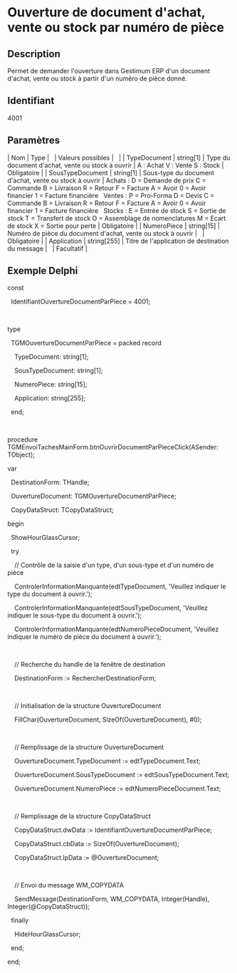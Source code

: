 # Ouverture de document d'achat, vente ou stock par numéro de pièce
## Description


Permet de demander l'ouverture dans Gestimum ERP d'un document d'achat, vente ou stock à partir d'un numéro de pièce donné.


## Identifiant


4001


## Paramètres










| Nom | Type |   | Valeurs possibles |   |
| TypeDocument | string[1] | Type du document d'achat, vente ou stock à ouvrir | A : Achat
V : Vente
S : Stock | Obligatoire |
| SousTypeDocument | string[1] | Sous-type du document d'achat, vente ou stock à ouvrir | Achats :
D = Demande de prix
C = Commande
B = Livraison
R = Retour
F = Facture
A = Avoir
0 = Avoir financier
1 = Facture financière
 
Ventes :
P = Pro-Forma
D = Devis
C = Commande
B = Livraison
R = Retour
F = Facture
A = Avoir
0 = Avoir financier
1 = Facture financière
 
Stocks :
E = Entrée de stock
S = Sortie de stock
T = Transfert de stock
O = Assemblage de nomenclatures
M = Ecart de stock
X = Sortie pour perte | Obligatoire |
| NumeroPiece | string[15] | Numéro de pièce du document d'achat, vente ou stock à ouvrir |   | Obligatoire |
| Application | string[255] | Titre de l'application de destination du message |   | Facultatif |


## Exemple Delphi


const


  IdentifiantOuvertureDocumentParPiece = 4001;


 


type


  TGMOuvertureDocumentParPiece = packed record


    TypeDocument: string[1];


    SousTypeDocument: string[1];


    NumeroPiece: string[15];


    Application: string[255];


  end;                           


 


procedure TGMEnvoiTachesMainForm.btnOuvrirDocumentParPieceClick(ASender: TObject);


var


  DestinationForm: THandle;


  OuvertureDocument: TGMOuvertureDocumentParPiece;


  CopyDataStruct: TCopyDataStruct;


begin


  ShowHourGlassCursor;


  try


    // Contrôle de la saisie d'un type, d'un sous-type et d'un numéro de pièce


    ControlerInformationManquante(edtTypeDocument, 'Veuillez indiquer le type du document à ouvrir.');


    ControlerInformationManquante(edtSousTypeDocument, 'Veuillez indiquer le sous-type du document à ouvrir.');


    ControlerInformationManquante(edtNumeroPieceDocument, 'Veuillez indiquer le numéro de pièce du document à ouvrir.');


 


    // Recherche du handle de la fenêtre de destination


    DestinationForm := RechercherDestinationForm;


 


    // Initialisation de la structure OuvertureDocument


    FillChar(OuvertureDocument, SizeOf(OuvertureDocument), #0);


 


    // Remplissage de la structure OuvertureDocument


    OuvertureDocument.TypeDocument := edtTypeDocument.Text;


    OuvertureDocument.SousTypeDocument := edtSousTypeDocument.Text;


    OuvertureDocument.NumeroPiece := edtNumeroPieceDocument.Text;


 


    // Remplissage de la structure CopyDataStruct


    CopyDataStruct.dwData := IdentifiantOuvertureDocumentParPiece;


    CopyDataStruct.cbData := SizeOf(OuvertureDocument);


    CopyDataStruct.lpData := @OuvertureDocument;


 


    // Envoi du message WM\_COPYDATA


    SendMessage(DestinationForm, WM\_COPYDATA, Integer(Handle), Integer(@CopyDataStruct));


  finally


    HideHourGlassCursor;


  end;


end;


